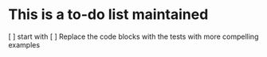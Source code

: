 # This is a to-do list maintained


[ ] start with 
    [ ] Replace the code blocks with the tests with more compelling examples